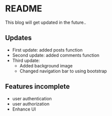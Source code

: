 # README

This blog will get updated in the future..

## Updates
* First update: added posts function
* Second update: added comments function
* Third update:
  * Added background image
  * Changed navigation bar to using bootstrap

## Features incomplete
* user authentication
* user authorization
* Enhance UI
